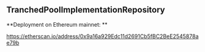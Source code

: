 ## TranchedPoolImplementationRepository

**Deployment on Ethereum mainnet: **

https://etherscan.io/address/0x9a16a929Edc11d2691Cb5fBC2BeE2545878ae79b

